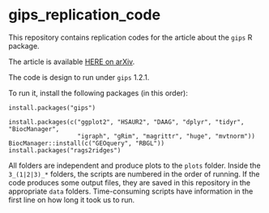 # gips_replication_code

This repository contains replication codes for the article about the `gips` R package.

The article is available [HERE on arXiv](https://arxiv.org/abs/2307.00790).

The code is design to run under `gips` 1.2.1.

To run it, install the following packages (in this order):
```
install.packages("gips")

install.packages(c("ggplot2", "HSAUR2", "DAAG", "dplyr", "tidyr", "BiocManager",
                   "igraph", "gRim", "magrittr", "huge", "mvtnorm"))
BiocManager::install(c("GEOquery", "RBGL"))
install.packages("rags2ridges")
```

All folders are independent and produce plots to the `plots` folder. Inside the `3_(1|2|3)_*` folders, the scripts are numbered in the order of running. If the code produces some output files, they are saved in this repository in the appropriate `data` folders. Time-consuming scripts have information in the first line on how long it took us to run.
